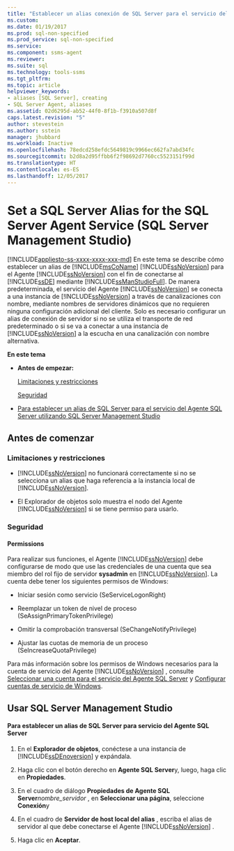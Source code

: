 ```yaml
---
title: "Establecer un alias conexión de SQL Server para el servicio del Agente SQL Server | Microsoft Docs"
ms.custom: 
ms.date: 01/19/2017
ms.prod: sql-non-specified
ms.prod_service: sql-non-specified
ms.service: 
ms.component: ssms-agent
ms.reviewer: 
ms.suite: sql
ms.technology: tools-ssms
ms.tgt_pltfrm: 
ms.topic: article
helpviewer_keywords:
- aliases [SQL Server], creating
- SQL Server Agent, aliases
ms.assetid: 02d6295d-ab52-44f0-8f1b-f3910a507d8f
caps.latest.revision: "5"
author: stevestein
ms.author: sstein
manager: jhubbard
ms.workload: Inactive
ms.openlocfilehash: 78edcd258efdc5649819c9966ec662fa7abd34fc
ms.sourcegitcommit: b2d8a2d95ffbb6f2f98692d7760cc5523151f99d
ms.translationtype: HT
ms.contentlocale: es-ES
ms.lasthandoff: 12/05/2017
---
```

# <a name="set-a-sql-server-alias-for-the-sql-server-agent-service-sql-server-management-studio"></a>Set a SQL Server Alias for the SQL Server Agent Service (SQL Server Management Studio)
[!INCLUDE[appliesto-ss-xxxx-xxxx-xxx-md](../../includes/appliesto-ss-xxxx-xxxx-xxx-md.md)] En este tema se describe cómo establecer un alias de [!INCLUDE[msCoName](../../includes/msconame_md.md)] [!INCLUDE[ssNoVersion](../../includes/ssnoversion_md.md)] para el Agente [!INCLUDE[ssNoVersion](../../includes/ssnoversion_md.md)] con el fin de conectarse al [!INCLUDE[ssDE](../../includes/ssde_md.md)] mediante [!INCLUDE[ssManStudioFull](../../includes/ssmanstudiofull_md.md)]. De manera predeterminada, el servicio del Agente [!INCLUDE[ssNoVersion](../../includes/ssnoversion_md.md)] se conecta a una instancia de [!INCLUDE[ssNoVersion](../../includes/ssnoversion_md.md)] a través de canalizaciones con nombre, mediante nombres de servidores dinámicos que no requieren ninguna configuración adicional del cliente. Solo es necesario configurar un alias de conexión de servidor si no se utiliza el transporte de red predeterminado o si se va a conectar a una instancia de [!INCLUDE[ssNoVersion](../../includes/ssnoversion_md.md)] a la escucha en una canalización con nombre alternativa.  
  
**En este tema**  
  
-   **Antes de empezar:**  
  
    [Limitaciones y restricciones](#Restrictions)  
  
    [Seguridad](#Security)  
  
-   [Para establecer un alias de SQL Server para el servicio del Agente SQL Server utilizando SQL Server Management Studio](#SSMSProcedure)  
  
## <a name="BeforeYouBegin"></a>Antes de comenzar  
  
### <a name="Restrictions"></a>Limitaciones y restricciones  
  
-   [!INCLUDE[ssNoVersion](../../includes/ssnoversion_md.md)] no funcionará correctamente si no se selecciona un alias que haga referencia a la instancia local de [!INCLUDE[ssNoVersion](../../includes/ssnoversion_md.md)].  
  
-   El Explorador de objetos solo muestra el nodo del Agente [!INCLUDE[ssNoVersion](../../includes/ssnoversion_md.md)] si se tiene permiso para usarlo.  
  
### <a name="Security"></a>Seguridad  
  
#### <a name="Permissions"></a>Permissions  
Para realizar sus funciones, el Agente [!INCLUDE[ssNoVersion](../../includes/ssnoversion_md.md)] debe configurarse de modo que use las credenciales de una cuenta que sea miembro del rol fijo de servidor **sysadmin** en [!INCLUDE[ssNoVersion](../../includes/ssnoversion_md.md)]. La cuenta debe tener los siguientes permisos de Windows:  
  
-   Iniciar sesión como servicio (SeServiceLogonRight)  
  
-   Reemplazar un token de nivel de proceso (SeAssignPrimaryTokenPrivilege)  
  
-   Omitir la comprobación transversal (SeChangeNotifyPrivilege)  
  
-   Ajustar las cuotas de memoria de un proceso (SeIncreaseQuotaPrivilege)  
  
Para más información sobre los permisos de Windows necesarios para la cuenta de servicio del Agente [!INCLUDE[ssNoVersion](../../includes/ssnoversion_md.md)] , consulte [Seleccionar una cuenta para el servicio del Agente SQL Server](../../ssms/agent/select-an-account-for-the-sql-server-agent-service.md) y [Configurar cuentas de servicio de Windows](http://msdn.microsoft.com/en-us/309b9dac-0b3a-4617-85ef-c4519ce9d014).  
  
## <a name="SSMSProcedure"></a>Usar SQL Server Management Studio  
  
#### <a name="to-set-a-sql-server-alias-for-the-sql-server-agent-service"></a>Para establecer un alias de SQL Server para servicio del Agente SQL Server  
  
1.  En el **Explorador de objetos**, conéctese a una instancia de [!INCLUDE[ssDEnoversion](../../includes/ssdenoversion_md.md)] y expándala.  
  
2.  Haga clic con el botón derecho en **Agente SQL Server**y, luego, haga clic en **Propiedades**.  
  
3.  En el cuadro de diálogo **Propiedades de Agente SQL Server***nombre_servidor* , en **Seleccionar una página**, seleccione **Conexión**y  
  
4.  En el cuadro de **Servidor de host local del alias** , escriba el alias de servidor al que debe conectarse el Agente [!INCLUDE[ssNoVersion](../../includes/ssnoversion_md.md)] .  
  
5.  Haga clic en **Aceptar**.  
  
